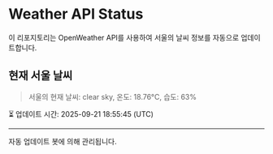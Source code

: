 
# Weather API Status

이 리포지토리는 OpenWeather API를 사용하여 서울의 날씨 정보를 자동으로 업데이트합니다.

## 현재 서울 날씨
> 서울의 현재 날씨: clear sky, 온도: 18.76°C, 습도: 63%

⏳ 업데이트 시간: 2025-09-21 18:55:45 (UTC)

---
자동 업데이트 봇에 의해 관리됩니다.
